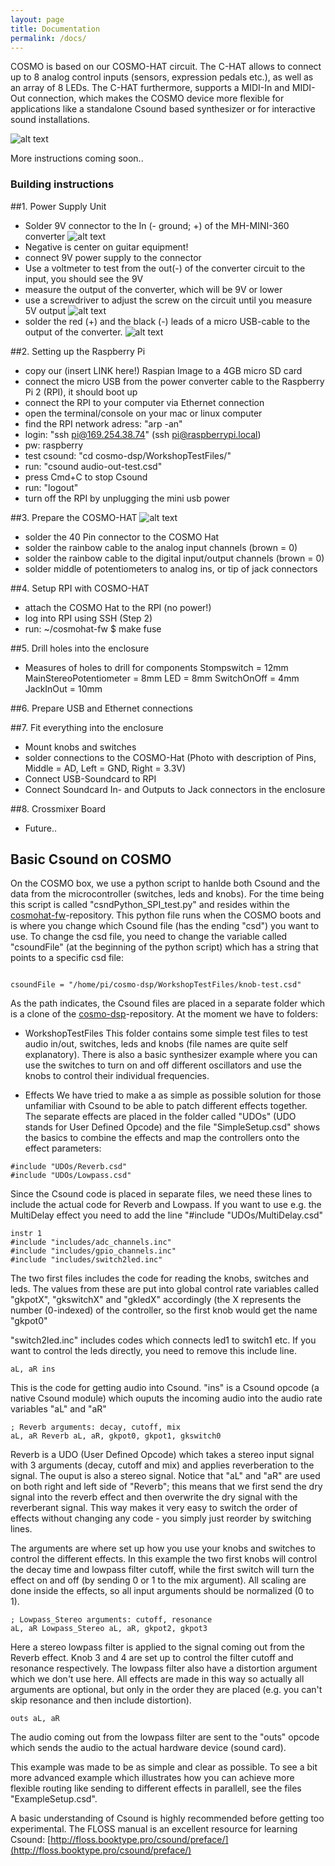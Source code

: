 ```yaml
---
layout: page
title: Documentation
permalink: /docs/
---
```


COSMO is based on our COSMO-HAT circuit. The C-HAT allows to connect up to 8 analog control inputs (sensors, expression pedals etc.), as well as an array of 8 LEDs. The C-HAT furthermore, supports a MIDI-In and MIDI-Out connection, which makes the COSMO device more flexible for applications like a standalone Csound based synthesizer or for interactive sound installations.

![alt text](/images/COSMO-HAT.jpg "COSMO hat")

More instructions coming soon..

### Building instructions

##1. Power Supply Unit
- Solder 9V connector to the In (- ground; +) of the MH-MINI-360 converter
![alt text](/images/instructions/1_VoltageConverter.png)
- Negative is center on guitar equipment!
- connect 9V power supply to the connector
- Use a voltmeter to test from the out(-) of the converter circuit to the input, you should see the 9V
- measure the output of the converter, which will be 9V or lower
- use a screwdriver to adjust the screw on the circuit until you measure 5V output
![alt text](/images/instructions/2b_VoltageConverterAdjust.png)
- solder the red (+) and the black (-) leads of a micro USB-cable to the output of the converter.
![alt text](/images/instructions/2_VoltageConverterCable.png)


##2. Setting up the Raspberry Pi
- copy our (insert LINK here!) Raspian Image to a 4GB micro SD card
- connect the micro USB from the power converter cable to the Raspberry Pi 2 (RPI), it should boot up
- connect the RPI to your computer via Ethernet connection
- open the terminal/console on your mac or linux computer
- find the RPI network adress: "arp -an" 
- login: "ssh pi@169.254.38.74" (ssh pi@raspberrypi.local)
- pw: raspberry
- test csound: "cd cosmo-dsp/WorkshopTestFiles/"
- run: "csound audio-out-test.csd"
- press Cmd+C to stop Csound
- run: "logout"
- turn off the RPI by unplugging the mini usb power

##3. Prepare the COSMO-HAT 
![alt text](/images/instructions/3_COSMORaw.jpg)

- solder the 40 Pin connector to the COSMO Hat
- solder the rainbow cable to the analog input channels (brown = 0)
- solder the rainbow cable to the digital input/output channels (brown = 0)
- solder middle of potentiometers to analog ins, or tip of jack connectors



##4. Setup RPI with COSMO-HAT
- attach the COSMO Hat to the RPI (no power!)
- log into RPI using SSH (Step 2)
- run: ~/cosmohat-fw $ make fuse

##5. Drill holes into the enclosure

- Measures of holes to drill for components
Stompswitch = 12mm
MainStereoPotentiometer = 8mm
LED = 8mm
SwitchOnOff = 4mm
JackInOut = 10mm

##6. Prepare USB and Ethernet connections


##7. Fit everything into the enclosure
- Mount knobs and switches
- solder connections to the COSMO-Hat (Photo with description of Pins, Middle = AD, Left = GND, Right = 3.3V)
- Connect USB-Soundcard to RPI
- Connect Soundcard In- and Outputs to Jack connectors in the enclosure


##8. Crossmixer Board
- Future..


## <a name="basic-csound">Basic Csound on COSMO</a>

On the COSMO box, we use a python script to hanlde both Csound and the data from the microcontroller (switches, leds and knobs). For the time being this script is called "csndPython_SPI_test.py" and resides within the [cosmohat-fw](https://github.com/cosmoproject/cosmohat-fw)-repository. This python file runs when the COSMO boots and is where you change which Csound file (has the ending "csd") you want to use. To change the csd file, you need to change the variable called "csoundFile" (at the beginning of the python script) which has a string that points to a specific csd file:

```

csoundFile = "/home/pi/cosmo-dsp/WorkshopTestFiles/knob-test.csd"

```

As the path indicates, the Csound files are placed in a separate folder which is a clone of the [cosmo-dsp](https://github.com/cosmoproject/cosmo-dsp)-repository. At the moment we have to folders:

- WorkshopTestFiles
        This folder contains some simple test files to test audio in/out, switches, leds and knobs (file names are quite self explanatory). There is also a basic synthesizer example where you can use the switches to turn on and off different oscillators and use the knobs to control their individual frequencies. 

- Effects
        We have tried to make a as simple as possible solution for those unfamiliar with Csound to be able to patch different effects together. The separate effects are placed in the folder called "UDOs" (UDO stands for User Defined Opcode) and the file "SimpleSetup.csd" shows the basics to combine the effects and map the controllers onto the effect parameters:

```
#include "UDOs/Reverb.csd"
#include "UDOs/Lowpass.csd"
```

Since the Csound code is placed in separate files, we need these lines to include the actual code for Reverb and Lowpass. If you want to use e.g. the MultiDelay effect you need to add the line "#include "UDOs/MultiDelay.csd"

```
instr 1 
#include "includes/adc_channels.inc"
#include "includes/gpio_channels.inc"
#include "includes/switch2led.inc"
```

The two first files includes the code for reading the knobs, switches and leds. The values from these are put into global control rate variables called "gkpotX", "gkswitchX" and "gkledX" accordingly (the X represents the number (0-indexed) of the controller, so the first knob would get the name "gkpot0" 

"switch2led.inc" includes codes which connects led1 to switch1 etc. If you want to control the leds directly, you need to remove this include line.

```
aL, aR ins
```

This is the code for getting audio into Csound. "ins" is a Csound opcode (a native Csound module) which ouputs the incoming audio into the audio rate variables "aL" and "aR"


```
; Reverb arguments: decay, cutoff, mix
aL, aR Reverb aL, aR, gkpot0, gkpot1, gkswitch0

```

Reverb is a UDO (User Defined Opcode) which takes a stereo input signal with 3 arguments (decay, cutoff and mix) and applies reverberation to the signal. The ouput is also a stereo signal. Notice that "aL" and "aR" are used on both right and left side of "Reverb"; this means that we first send the dry signal into the reverb effect and then overwrite the dry signal with the reverberant signal. This way makes it very easy to switch the order of effects without changing any code - you simply just reorder by switching lines.

The arguments are where set up how you use your knobs and switches to control the different effects. In this example the two first knobs will control the decay time and lowpass filter cutoff, while the first switch will turn the effect on and off (by sending 0 or 1 to the mix argument). All scaling are done inside the effects, so all input arguments should be normalized (0 to 1). 
    
```
; Lowpass_Stereo arguments: cutoff, resonance
aL, aR Lowpass_Stereo aL, aR, gkpot2, gkpot3
```

Here a stereo lowpass filter is applied to the signal coming out from the Reverb effect. Knob 3 and 4 are set up to control the filter cutoff and resonance respectively. The lowpass filter also have a distortion argument which we don't use here. All effects are made in this way so actually all arguments are optional, but only in the order they are placed (e.g. you can't skip resonance and then include distortion). 

```
outs aL, aR
```
The audio coming out from the lowpass filter are sent to the "outs" opcode which sends the audio to the actual hardware device (sound card).

This example was made to be as simple and clear as possible. To see a bit more advanced example which illustrates how you can achieve more flexible routing like sending to different effects in parallell, see the files "ExampleSetup.csd". 

A basic understanding of Csound is highly recommended before getting too experimental. The FLOSS manual is an excellent resource for learning Csound: [http://floss.booktype.pro/csound/preface/](http://floss.booktype.pro/csound/preface/)





